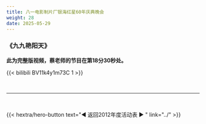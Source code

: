 ```yaml
---
title: 八一电影制片厂银海红星60年庆典晚会
weight: 28
date: 2025-05-29
---
```


### 《九九艳阳天》


**此为完整版视频，蔡老师的节目在第18分30秒处。**

{{< bilibili BV11k4y1m73C 1 >}}


<br>
<hr>
<br>

{{< hextra/hero-button text="◀ 返回2012年度活动表 ▶ " link="../" >}}